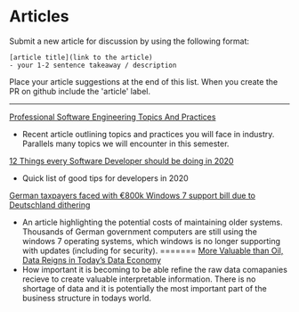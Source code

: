 # Articles

Submit a new article for discussion by using the following format:

```
[article title](link to the article)
- your 1-2 sentence takeaway / description
```

Place your article suggestions at the end of this list.  When you create the PR on github include the 'article' label.

---

[Professional Software Engineering Topics And Practices](https://venam.nixers.net/blog/programming/2020/01/09/se-practices.html)
 - Recent article outlining topics and practices you will face in industry.  Parallels many topics we will encounter in this semester.

[12 Things every Software Developer should be doing in 2020](https://dev.to/mbcrump/12-things-every-software-developer-should-be-doing-in-2020-5hbp)
 - Quick list of good tips for developers in 2020 



[German taxpayers faced with €800k Windows 7 support bill due to Deutschland dithering](https://www.theregister.co.uk/2020/01/22/germany_windows_7_support_bill/)
- An article highlighting the potential costs of maintaining older systems. Thousands of German government computers are still using the windows 7 operating systems, which windows is no longer supporting with updates (including for security).
=======
[More Valuable than Oil, Data Reigns in Today’s Data Economy](https://www.northridgegroup.com/blog/more-valuable-than-oil-data-reigns-in-todays-data-economy/)
- How important it is becoming to be able refine the raw data comapanies recieve to create valuable interpretable information. There is no shortage of data and it is potentially the most important part of the business structure in todays world.

